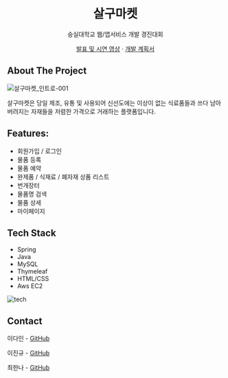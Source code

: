 <!-- PROJECT LOGO -->
<br />
<div align="center">

  <h1 align="center">살구마켓</h1>

  <p align="center">
  <p>숭실대학교 웹/앱서비스 개발 경진대회</p>
   <a href="https://youtu.be/44DPa7CcCNE">발표 및 시연 영상</a>
    ·
   <a href="https://www.miricanvas.com/v/1r22ls">개발 계획서</a>
  </p>
</div>



<!-- ABOUT THE PROJECT -->
## About The Project

![살구마켓_인트로-001](https://user-images.githubusercontent.com/65268003/144228031-7b4294ee-0876-4f8d-9e2d-185d0207d7b3.png)

살구마켓은 당일 제조, 유통 및 사용되어 신선도에는 이상이 없는 식료품들과 쓰다 남아 버려지는 자재들을 저렴한 가격으로 거래하는 플랫폼입니다.

## Features:
* 회원가입 / 로그인
* 물품 등록
* 물품 예약
* 완제품 / 식재료 / 폐자재 상품 리스트
* 번개장터
* 물품명 검색
* 물품 상세
* 마이페이지

## Tech Stack
- Spring
- Java
- MySQL
- Thymeleaf
- HTML/CSS
- Aws EC2

![tech](https://user-images.githubusercontent.com/66726731/233086477-aa0543ed-55c7-485f-b3ea-f94029615746.png)



<!-- CONTACT -->
## Contact

<p>이다인 - <a href="https://github.com/dain-lee">GitHub</a>
<p>이진규 - <a href="https://github.com/LJeen">GitHub</a>
<p>최한나 - <a href="https://github.com/hannachoi24">GitHub</a>
